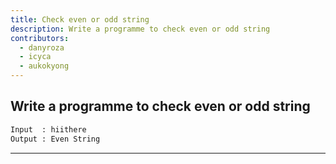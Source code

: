 ```yaml
---
title: Check even or odd string
description: Write a programme to check even or odd string
contributors:
  - danyroza
  - icyca
  - aukokyong
---
```


## Write a programme to check even or odd string

```txt
Input  : hiithere
Output : Even String
```

---
